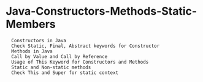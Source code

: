 # Java-Constructors-Methods-Static-Members

      Constructors in Java
      Check Static, Final, Abstract keywords for Constructor
      Methods in Java
      Call by Value and Call by Reference
      Usage of This Keyword for Constructors and Methods
      Static and Non-static methods
      Check This and Super for static context
      
